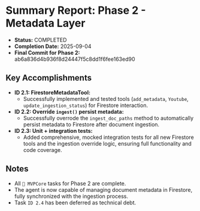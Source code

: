 # Summary Report: Phase 2 - Metadata Layer

- **Status:** COMPLETED
- **Completion Date:** 2025-09-04
- **Final Commit for Phase 2:** ab6a836d4b936f8d24447f5c8dd1f6fee163ed90

## Key Accomplishments
- **ID 2.1: FirestoreMetadataTool:**
  - Successfully implemented and tested tools (`add_metadata`, `Youtube`, `update_ingestion_status`) for Firestore interaction.
- **ID 2.2: Override `ingest()` persist metadata:**
  - Successfully overrode the `ingest_doc_paths` method to automatically persist metadata to Firestore after document ingestion.
- **ID 2.3: Unit + integration tests:**
  - Added comprehensive, mocked integration tests for all new Firestore tools and the ingestion override logic, ensuring full functionality and code coverage.

## Notes
- All `🚀 MVPCore` tasks for Phase 2 are complete.
- The agent is now capable of managing document metadata in Firestore, fully synchronized with the ingestion process.
- Task `ID 2.4` has been deferred as technical debt.

